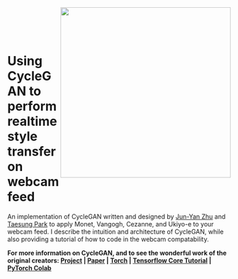 
<img src='imgs/horse2zebra.gif' align="right" width=384>

<br><br><br>

# Using CycleGAN to perform realtime style transfer on webcam feed

An implementation of CycleGAN written and designed by [Jun-Yan Zhu](https://github.com/junyanz) and [Taesung Park](https://github.com/taesungp) to apply Monet, Vangogh, Cezanne, and Ukiyo-e to your webcam feed. I describe the intuition and architecture of CycleGAN, while also providing a tutorial of how to code in the webcam compatability.



**For more information on CycleGAN, and to see the wonderful work of the original creators: [Project](https://junyanz.github.io/CycleGAN/) |  [Paper](https://arxiv.org/pdf/1703.10593.pdf) |  [Torch](https://github.com/junyanz/CycleGAN) |
[Tensorflow Core Tutorial](https://www.tensorflow.org/tutorials/generative/cyclegan) | [PyTorch Colab](https://colab.research.google.com/github/junyanz/pytorch-CycleGAN-and-pix2pix/blob/master/CycleGAN.ipynb)**
